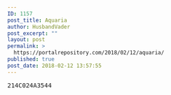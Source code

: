 ```yaml
---
ID: 1157
post_title: Aquaria
author: HusbandVader
post_excerpt: ""
layout: post
permalink: >
  https://portalrepository.com/2018/02/12/aquaria/
published: true
post_date: 2018-02-12 13:57:55
---
```

<pre>214C024A3544</pre>